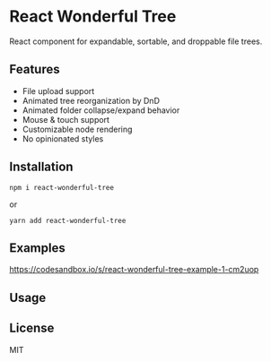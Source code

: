 # React Wonderful Tree

React component for expandable, sortable, and droppable file trees. 

## Features

 * File upload support
 * Animated tree reorganization by DnD
 * Animated folder collapse/expand behavior
 * Mouse & touch support
 * Customizable node rendering
 * No opinionated styles
 
 ## Installation
 
 ```
 npm i react-wonderful-tree
 ```
 
 or
 
 ```
 yarn add react-wonderful-tree
 ```
 
 ## Examples
 
 https://codesandbox.io/s/react-wonderful-tree-example-1-cm2uop
 
 ## Usage
 
 ## License
 
 MIT
 
